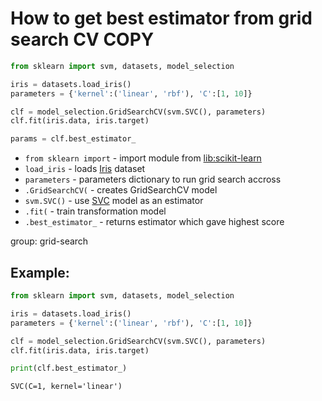 # How to get best estimator from grid search CV COPY

```python
from sklearn import svm, datasets, model_selection

iris = datasets.load_iris()
parameters = {'kernel':('linear', 'rbf'), 'C':[1, 10]}

clf = model_selection.GridSearchCV(svm.SVC(), parameters)
clf.fit(iris.data, iris.target)

params = clf.best_estimator_
```

- `from sklearn import` - import module from [lib:scikit-learn](https://onelinerhub.com/python-scikit-learn/how-to-install-scikit-learn-using-pip)
- `load_iris` - loads [Iris](https://scikit-learn.org/stable/auto_examples/datasets/plot_iris_dataset.html) dataset
- `parameters` - parameters dictionary to run grid search accross
- `.GridSearchCV(` - creates GridSearchCV model
- `svm.SVC()` - use [SVC](https://onelinerhub.com/python-scikit-learn/svc-classifier-example) model as an estimator
- `.fit(` - train transformation model
- `.best_estimator_` - returns estimator which gave highest score 

group: grid-search

## Example: 
```python
from sklearn import svm, datasets, model_selection

iris = datasets.load_iris()
parameters = {'kernel':('linear', 'rbf'), 'C':[1, 10]}

clf = model_selection.GridSearchCV(svm.SVC(), parameters)
clf.fit(iris.data, iris.target)

print(clf.best_estimator_)
```
```
SVC(C=1, kernel='linear')

```

